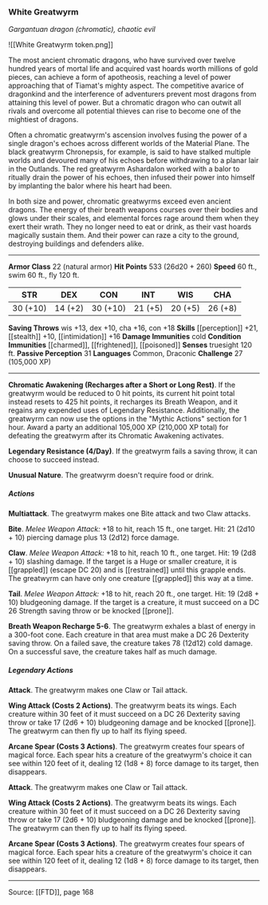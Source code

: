 ### White Greatwyrm
_Gargantuan dragon (chromatic), chaotic evil_

![[White Greatwyrm token.png]]

The most ancient chromatic dragons, who have survived over twelve hundred years of mortal life and acquired vast hoards worth millions of gold pieces, can achieve a form of apotheosis, reaching a level of power approaching that of Tiamat's mighty aspect. The competitive avarice of dragonkind and the interference of adventurers prevent most dragons from attaining this level of power. But a chromatic dragon who can outwit all rivals and overcome all potential thieves can rise to become one of the mightiest of dragons.

Often a chromatic greatwyrm's ascension involves fusing the power of a single dragon's echoes across different worlds of the Material Plane. The black greatwyrm Chronepsis, for example, is said to have stalked multiple worlds and devoured many of his echoes before withdrawing to a planar lair in the Outlands. The red greatwyrm Ashardalon worked with a balor to ritually drain the power of his echoes, then infused their power into himself by implanting the balor where his heart had been.

In both size and power, chromatic greatwyrms exceed even ancient dragons. The energy of their breath weapons courses over their bodies and glows under their scales, and elemental forces rage around them when they exert their wrath. They no longer need to eat or drink, as their vast hoards magically sustain them. And their power can raze a city to the ground, destroying buildings and defenders alike.




---

**Armor Class** 22 (natural armor)
**Hit Points** 533 (26d20 + 260)
**Speed** 60 ft., swim 60 ft., fly 120 ft.

| STR     | DEX     | CON     | INT     | WIS     | CHA     |
|---------|---------|---------|---------|---------|---------|
| 30 (+10) | 14 (+2) | 30 (+10) | 21 (+5) | 20 (+5) | 26 (+8) |

**Saving Throws** wis +13, dex +10, cha +16, con +18
**Skills** [[perception]] +21, [[stealth]] +10, [[intimidation]] +16
**Damage Immunities** cold
**Condition Immunities** [[charmed]], [[frightened]], [[poisoned]]
**Senses** truesight 120 ft.
**Passive Perception** 31
**Languages** Common, Draconic
**Challenge** 27 (105,000 XP)

---

**Chromatic Awakening (Recharges after a Short or Long Rest)**. If the greatwyrm would be reduced to 0 hit points, its current hit point total instead resets to 425 hit points, it recharges its Breath Weapon, and it regains any expended uses of Legendary Resistance. Additionally, the greatwyrm can now use the options in the "Mythic Actions" section for 1 hour. Award a party an additional 105,000 XP (210,000 XP total) for defeating the greatwyrm after its Chromatic Awakening activates.

**Legendary Resistance (4/Day)**. If the greatwyrm fails a saving throw, it can choose to succeed instead.

**Unusual Nature**. The greatwyrm doesn't require food or drink.

##### Actions
**Multiattack**. The greatwyrm makes one Bite attack and two Claw attacks.

**Bite**. _Melee Weapon Attack:_ +18 to hit, reach 15 ft., one target. Hit: 21 (2d10 + 10) piercing damage plus 13 (2d12) force damage.

**Claw**. _Melee Weapon Attack:_ +18 to hit, reach 10 ft., one target. Hit: 19 (2d8 + 10) slashing damage. If the target is a Huge or smaller creature, it is [[grappled]] (escape DC 20) and is [[restrained]] until this grapple ends. The greatwyrm can have only one creature [[grappled]] this way at a time.

**Tail**. _Melee Weapon Attack:_ +18 to hit, reach 20 ft., one target. Hit: 19 (2d8 + 10) bludgeoning damage. If the target is a creature, it must succeed on a DC 26 Strength saving throw or be knocked [[prone]].

**Breath Weapon Recharge 5-6**. The greatwyrm exhales a blast of energy in a 300-foot cone. Each creature in that area must make a DC 26 Dexterity saving throw. On a failed save, the creature takes 78 (12d12) cold damage. On a successful save, the creature takes half as much damage.

##### Legendary Actions
**Attack**. The greatwyrm makes one Claw or Tail attack.

**Wing Attack (Costs 2 Actions)**. The greatwyrm beats its wings. Each creature within 30 feet of it must succeed on a DC 26 Dexterity saving throw or take 17 (2d6 + 10) bludgeoning damage and be knocked [[prone]]. The greatwyrm can then fly up to half its flying speed.

**Arcane Spear (Costs 3 Actions)**. The greatwyrm creates four spears of magical force. Each spear hits a creature of the greatwyrm's choice it can see within 120 feet of it, dealing 12 (1d8 + 8) force damage to its target, then disappears.

**Attack**. The greatwyrm makes one Claw or Tail attack.

**Wing Attack (Costs 2 Actions)**. The greatwyrm beats its wings. Each creature within 30 feet of it must succeed on a DC 26 Dexterity saving throw or take 17 (2d6 + 10) bludgeoning damage and be knocked [[prone]]. The greatwyrm can then fly up to half its flying speed.

**Arcane Spear (Costs 3 Actions)**. The greatwyrm creates four spears of magical force. Each spear hits a creature of the greatwyrm's choice it can see within 120 feet of it, dealing 12 (1d8 + 8) force damage to its target, then disappears.


---

Source: [[FTD]], page 168